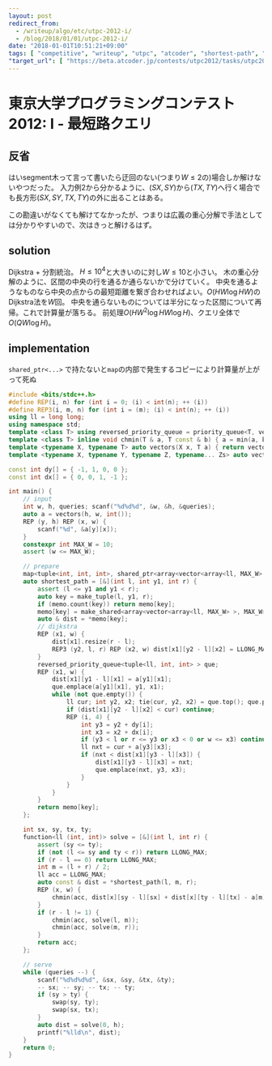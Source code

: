 ```yaml
---
layout: post
redirect_from:
  - /writeup/algo/etc/utpc-2012-i/
  - /blog/2018/01/01/utpc-2012-i/
date: "2018-01-01T10:51:21+09:00"
tags: [ "competitive", "writeup", "utpc", "atcoder", "shortest-path", "dijkstra", "divide-and-conquer" ]
"target_url": [ "https://beta.atcoder.jp/contests/utpc2012/tasks/utpc2012_09" ]
---
```


# 東京大学プログラミングコンテスト2012: I - 最短路クエリ

## 反省

はいsegment木って言って書いたら迂回のない(つまり$W \le 2$の)場合しか解けないやつだった。
入力例$2$から分かるように、$(SX, SY)$から$(TX, TY)$へ行く場合でも長方形$(SX, SY, TX, TY)$の外に出ることはある。

この勘違いがなくても解けてなかったが、つまりは広義の重心分解で手法としては分かりやすいので、次はきっと解けるはず。

## solution

Dijkstra + 分割統治。
$H \le 10^4$と大きいのに対し$W \le 10$と小さい。
木の重心分解のように、区間の中央の行を通るか通らないかで分けていく。
中央を通るようなものなら中央の点からの最短距離を繋ぎ合わせればよい。$O(HW \log HW)$のDijkstra法を$W$回。
中央を通らないものについては半分になった区間について再帰。これで計算量が落ちる。
前処理$O(HW^2 \log HW \log H)$、クエリ全体で$O(QW \log H)$。

## implementation

`shared_ptr<...>` で持たないと`map`の内部で発生するコピーにより計算量が上がって死ぬ

``` c++
#include <bits/stdc++.h>
#define REP(i, n) for (int i = 0; (i) < int(n); ++ (i))
#define REP3(i, m, n) for (int i = (m); (i) < int(n); ++ (i))
using ll = long long;
using namespace std;
template <class T> using reversed_priority_queue = priority_queue<T, vector<T>, greater<T> >;
template <class T> inline void chmin(T & a, T const & b) { a = min(a, b); }
template <typename X, typename T> auto vectors(X x, T a) { return vector<T>(x, a); }
template <typename X, typename Y, typename Z, typename... Zs> auto vectors(X x, Y y, Z z, Zs... zs) { auto cont = vectors(y, z, zs...); return vector<decltype(cont)>(x, cont); }

const int dy[] = { -1, 1, 0, 0 };
const int dx[] = { 0, 0, 1, -1 };

int main() {
    // input
    int w, h, queries; scanf("%d%d%d", &w, &h, &queries);
    auto a = vectors(h, w, int());
    REP (y, h) REP (x, w) {
        scanf("%d", &a[y][x]);
    }
    constexpr int MAX_W = 10;
    assert (w <= MAX_W);

    // prepare
    map<tuple<int, int, int>, shared_ptr<array<vector<array<ll, MAX_W> >, MAX_W> > > memo;
    auto shortest_path = [&](int l, int y1, int r) {
        assert (l <= y1 and y1 < r);
        auto key = make_tuple(l, y1, r);
        if (memo.count(key)) return memo[key];
        memo[key] = make_shared<array<vector<array<ll, MAX_W> >, MAX_W> >();
        auto & dist = *memo[key];
        // dijkstra
        REP (x1, w) {
            dist[x1].resize(r - l);
            REP3 (y2, l, r) REP (x2, w) dist[x1][y2 - l][x2] = LLONG_MAX;
        }
        reversed_priority_queue<tuple<ll, int, int> > que;
        REP (x1, w) {
            dist[x1][y1 - l][x1] = a[y1][x1];
            que.emplace(a[y1][x1], y1, x1);
            while (not que.empty()) {
                ll cur; int y2, x2; tie(cur, y2, x2) = que.top(); que.pop();
                if (dist[x1][y2 - l][x2] < cur) continue;
                REP (i, 4) {
                    int y3 = y2 + dy[i];
                    int x3 = x2 + dx[i];
                    if (y3 < l or r <= y3 or x3 < 0 or w <= x3) continue;
                    ll nxt = cur + a[y3][x3];
                    if (nxt < dist[x1][y3 - l][x3]) {
                        dist[x1][y3 - l][x3] = nxt;
                        que.emplace(nxt, y3, x3);
                    }
                }
            }
        }
        return memo[key];
    };

    int sx, sy, tx, ty;
    function<ll (int, int)> solve = [&](int l, int r) {
        assert (sy <= ty);
        if (not (l <= sy and ty < r)) return LLONG_MAX;
        if (r - l == 0) return LLONG_MAX;
        int m = (l + r) / 2;
        ll acc = LLONG_MAX;
        auto const & dist = *shortest_path(l, m, r);
        REP (x, w) {
            chmin(acc, dist[x][sy - l][sx] + dist[x][ty - l][tx] - a[m][x]);
        }
        if (r - l != 1) {
            chmin(acc, solve(l, m));
            chmin(acc, solve(m, r));
        }
        return acc;
    };

    // serve
    while (queries --) {
        scanf("%d%d%d%d", &sx, &sy, &tx, &ty);
        -- sx; -- sy; -- tx; -- ty;
        if (sy > ty) {
            swap(sy, ty);
            swap(sx, tx);
        }
        auto dist = solve(0, h);
        printf("%lld\n", dist);
    }
    return 0;
}
```
